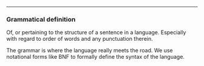 
---

### Grammatical definition

Of, or pertaining to the structure of a sentence in a language.  Especially with
regard to  order of words and any punctuation therein.

The grammar is where the language really meets the road. We use notational forms like BNF
to formally define the syntax of the language.
